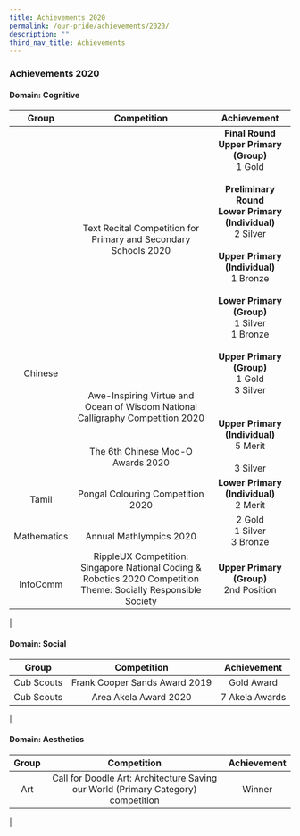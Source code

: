 ```yaml
---
title: Achievements 2020
permalink: /our-pride/achievements/2020/
description: ""
third_nav_title: Achievements
---
```

### **Achievements 2020**
#### **Domain: Cognitive**

| Group | Competition | Achievement |
|:---:|:---:|:---:|
| <br><br><br><br><br><br><br><br><br><br><br><br><br>Chinese | <br><br><br><br><br><br><br><br>Text Recital Competition for Primary and Secondary Schools 2020<br><br><br><br><br><br><br><br><br><br><br><br><br>Awe-Inspiring Virtue and Ocean of Wisdom National Calligraphy Competition 2020<br><br><br> The 6th Chinese Moo-O Awards 2020 | **Final Round**<br>**Upper Primary (Group)**<br>1 Gold<br><br>**Preliminary Round**<br>**Lower Primary (Individual)**<br>2 Silver<br><br>**Upper Primary (Individual)**<br>1 Bronze<br><br>**Lower Primary (Group)**<br>1 Silver<br>1 Bronze<br><br>**Upper Primary (Group)**<br>1 Gold<br>3 Silver<br><br><br>**Upper Primary (Individual)**<br>5 Merit<br><br>3 Silver  |
| <br>Tamil | <br>Pongal Colouring Competition 2020 | **Lower Primary (Individual)**<br>2 Merit |
| <br>Mathematics | <br>Annual Mathlympics 2020 | 2 Gold<br>1 Silver<br>3 Bronze |
| <br>InfoComm | RippleUX Competition:<br>Singapore National Coding & Robotics 2020 Competition<br>Theme: Socially Responsible Society | **Upper Primary (Group)**<br>2nd Position |
|

#### **Domain: Social**

| Group | Competition | Achievement |
|:---:|:---:|:---:|
| Cub Scouts | Frank Cooper Sands Award 2019 | Gold Award |
| Cub Scouts | Area Akela Award 2020 |  7 Akela Awards |
|

#### **Domain: Aesthetics**

| Group | Competition | Achievement |
|:---:|:---:|:---:|
| Art | Call for Doodle Art: Architecture Saving our World (Primary Category) competition | Winner |
|